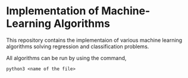 # Implementation of Machine-Learning Algorithms

This repository contains the implementaion of various machine learning algorithms solving regression and classification problems.

All algorithms can be run by using the command,

```python3 <name of the file>```
